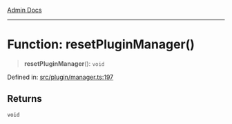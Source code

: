 [Admin Docs](/)

***

# Function: resetPluginManager()

> **resetPluginManager**(): `void`

Defined in: [src/plugin/manager.ts:197](https://github.com/PalisadoesFoundation/talawa-admin/blob/main/src/plugin/manager.ts#L197)

## Returns

`void`
